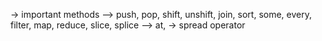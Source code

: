 -> important methods
--> push, pop, shift, unshift, join, sort, some, every, filter, map, reduce, slice, splice
--> at,
-> spread operator
